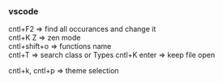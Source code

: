 ### vscode 
cntl+F2 => find all occurances and change it     
cntl+K Z => zen mode    
cntl+shift+o => functions name  
cntl+T => search class or Types
cntl+K enter => keep file open

cntl+k, cntl+p => theme selection


